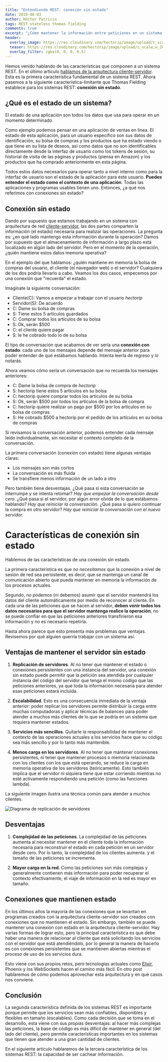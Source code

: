 ```yaml
---
title: "Entendiendo REST: conexión sin estado"
date: 2019-08-03
author: Héctor Patricio
tags: REST stateless thomas-fielding
comments: true
excerpt: "¿Cómo mantener la información entre peticiones en un sistema REST? Entendamos las ventajas y desventajas"
header:
  overlay_image: https://res.cloudinary.com/hectorip/image/upload/c_scale,w_1200/v1564879566/nick-hillier-yD5rv8_WzxA-unsplash_cthqzt.jpg
  teaser: https://res.cloudinary.com/hectorip/image/upload/c_scale,w_200/v1564879566/nick-hillier-yD5rv8_WzxA-unsplash_cthqzt.jpg
  overlay_filter: rgba(0, 0, 0, 0.5)
---
```


Hemos venido hablando de las características que componen a un sistema REST. En el último artículo [hablamos de la arquitectura cliente-servidor](/2019/07/04/entendiendo-rest-arquitectura-cliente-servidor.html). Esta es la primera característica fundamental de un sistema REST. Ahora pasemos a la siguiente característica-limitante que Thomas Fielding establece para los sistemas REST: **conexión sin estado**.

## ¿Qué es el estado de un sistema?

El estado de una aplicación son todos los datos que usa para operar en un momento determinado.

Como ejemplo podemos pensar en una aplicación de ventas en línea. El estado de esta aplicación, para un usuario específico son sus datos de identificación, su bolsa de compras y los productos que ha estado viendo o que tiene en su lista de deseos, así como datos que no son identificables directamente desde la interfaz de usuario como los tokens de sesión, su historial de visita de las páginas y productos (piensa en Amazon) y los productos que ha comprado anteriormente en esta página.

Todos estos datos necesarios para operar tanto a nivel interno como para la interfaz de usuario son el estado de la aplicación para este usuario. **Puedes entender el estado como el contexto de una aplicación**. Todas las aplicaciones y programas usables tienen uno. Entonces, ¿a qué nos referimos con conexiones sin estado?

## Conexión sin estado

Dando por supuesto que estamos trabajando en un sistema con arquitectura de red [cliente-servidor](/2019/07/04/entendiendo-rest-arquitectura-cliente-servidor.html), las dos partes comparten la información (el estado) necesaria para realizar las operaciones. La pregunta es: ¿en qué lado mantengo esta información durante la operación? Damos por supuesto que el almacenamiento de información a largo plazo está localizado en algún lado del servidor. Pero en el momento de la operación, ¿quién mantiene estos datos memoria operativa?

En el ejemplo del que hablamos: ¿quién mantiene en memoria la bolsa de compras del usuario, el cliente (el navegador web) o el servidor? Cualquiera de los dos podría llevarlo a cabo. Veamos los dos casos, empecemos por una conexión que "recuerda" el estado.

Imagínate la siguiente conversación:

- Cliente(C): Vamos a empezar a trabajar con el usuario *hectorip*
- Servidor(S): De acuerdo
- C: Dame su bolsa de compras
- S: Tiene estos 5 artículos guardados
- C: Comprar todos los artículos de su bolsa
- S: Ok, serán $500
- C: el cliente quiere pagar
- S: le he cobrado todo lo de su bolsa

El tipo de conversación que acabamos de ver sería una **conexión con estado**: cada uno de los mensajes depende del mensaje anterior para poder entender de qué estábamos hablando. Intenta leerla de regreso y lo notarás.

Ahora veamos cómo sería un conversación que no recuerda los mensajes anteriores:

- C: Dame la bolsa de compra de *hectorip*
- S: hectorip tiene estos 5 artículos en su bolsa
- C: hectorip quiere comprar todos los artículos de su bolsa
- S: Ok, serán $500 por todos los artículos de la bolsa de compra
- C: hectorip quiere realizar un pago por $500 por los artículos en su bolsa de compras
- S: He cobrado $500 a hectorip por el pedido de los artículos en su bolsa de compras

Si revisamos la conversación anterior, podemos entender cada mensaje leído individualmente, sin necesitar el contexto completo de la conversación.

La primera conversación (conexión con estado) tiene algunas ventajas claras:

- Los mensajes son más cortos
- La conversación es más fluída
- Se transfiere menos información de un lado a otro

Pero también tiene desventajas. ¿Qué pasa si esta conversación se interrumpe y se intenta retomar? *Hay que empezar la conversación desde cero.* ¿Qué pasa si el servidor, por algún error olvida de lo que estábamos hablando? *Hay que reiniciar la conversación.* ¿Qué pasa si quiero continuar la compra en otro servidor? *Hay que reiniciar la conversación con el nuevo servidor.*

# Características de conexión sin estado

Hablemos de las características de una conexión sin estado.

La primera característica es que *no necesitamos* que la conexión a nivel de sesión de red sea persistente, es decir, que se mantenga un canal de comunicación abierto que pueda mantener en memoria la información de los procesos actuales.

Segundo, no podemos (ni debemos) asumir que el servidor mantendrá los datos del cliente automáticamente por medio de reconocer al cliente. En cada una de las peticiones que se hacen al servidor, **deben venir todos los datos necesarios para que el servidor mantenga realice la operación**, no se puede confiar en que las peticiones anteriores transfirieron esa información y no es necesario repetirla.

Hasta ahora parece que esto presenta más problemas que ventajas. Revisemos por qué alguien querría trabajar con un sistema así.

## Ventajas de mantener el servidor sin estado

1. **Replicación de servidores**. Al no tener que mantener el estado o conexiones persistentes con una instancia del servidor, una conexión sin estado puede permitir que la petición sea atendida por cualquier instancia del código del servidor que tenga el mismo código que las peticiones anteriores, ya que toda la información necesaria para atender esas peticiones estará incluida.

2. **Escalabilidad**. Esto es una consecuencia inmediata de la ventaja anterior: poder replicar los servidores permite distribuir la carga entre muchas computadoras y aplicar técnicas de balanceo para poder atender a muchos más clientes de lo que se podría en un sistema que requiera mantener estados.

3. **Servicios más sencillos**. Quitarle la responsabilidad de mantener el contexto de las operaciones actuales a los servicios hace que su código sea más sencillo y por lo tanto más mantenible.

4. **Menos carga en los servidores**. Al no tener que mantener conexiones persistentes, ni tener que mantener procesos o memoria relacionada con los clientes con los que está operando, se reduce la carga en memoria operativa de los servidores (teóricamente). Esto también implica que el servidor ni siquiera tiene que estar corriendo mientras no esté activamente respondiendo una petición (como las funciones lambda).

La siguiente imagen ilustra una técnica común para atender a muchos clientes.

![Diagrama de replicación de servidores](https://res.cloudinary.com/hectorip/image/upload/c_scale,w_1200/v1564887852/PNG_image-428CDB12FF65-1_ojrpoo.png)

## Desventajas

1. **Complejidad de las peticiones**. La complejidad de las peticiones aumenta al necesitar mantener en el cliente toda la información necesaria para reconstruir el estado en cada petición en un servidor desde cero. Por lo tanto, la complejidad de los clientes aumenta. y el tamaño de las peticiones se incrementa.

3. **Mayor carga en la red**. Como las peticiones son más complejas y generalmente contienen más información para poder recuperar el contexto efectivamente, el viaje de información en la red es mayor en tamaño.


## Conexiones que mantienen estado

En los últimos años la mayoría de las conexiones que se levantan en programas creados con la arquitectura cliente-servidor son creados con conexiones que no mantienen el estado. Sin embargo, también se puede mantener una conexión con estado en la arquitectura cliente-servidor. Hay varias formas de lograr esto, pero la principal característica es que debe haber una manera de relacionar al cliente que está solicitando los servicios con el servidor que está atendiéndolo, por lo general la manera de hacerlo es con conexiones persistentes que se mantienen abiertas mientras el proceso de uso de los servicios dura.

Esto viene con sus propios retos, pero tecnologías actuales como [Elixir](/2019/06/02/por-que-deberias-aprender-elixir.html), Phoenix y los WebSockets hacen el camino más fácil. En otro post hablaremos de cómo podemos aprovechar esta arquitectura y en qué casos nos conviene.

## Conclusión

La segunda característica definida de los sistemas REST es importante porque permite que los servicios sean más confiables, disponibles y flexibles en tamaño (escalables). Como cada decisión que se toma en el desarrollo, esta viene con sus propias desventajas: al hacer más complejas las peticiones, la base de código es más difícil de mantener en general (del lado del cliente), pero permite características importantes en los sistemas que tienen que atender a una gran cantidad de clientes.

En el siguiente artículo hablaremos de la tercera característica de los sistemas REST: la capacidad de ser cachear información.